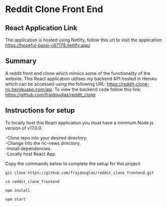 # Reddit Clone Front End

## React Application Link

The application is hosted using Netlify, follow this url to visit the application: https://hopeful-bassi-c67178.netlify.app/

## Summary

A reddit front end clone which mimics some of the functionality of the website. This React application utilises my backend API hosted in Heroku which can be accessed using the following URL: https://reddit-clone-nc.herokuapp.com/api. To view the backend code follow this link: https://github.com/frajdouglas/reddit_clone

## Instructions for setup

To locally host this React application you must have a minimum Node.js version of v17.0.0.

-Clone repo into your desired directory.\
-Change into the nc-news directory.\
-Install dependencies.\
-Locally host React App.

Copy the commands below to complete the setup for this project:

```
git clone https://github.com/frajdouglas/reddit_clone_frontend.git

cd reddit_clone_frontend

npm install 

npm start

```
